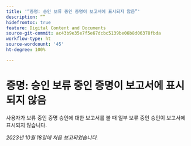 ```yaml
---
title: '“증명: 승인 보류 중인 증명이 보고서에 표시되지 않음”'
description: “”
hidefromtoc: true
feature: Digital Content and Documents
source-git-commit: ac43b9e35e7f5e67dcbc5139be06b8d06378fbda
workflow-type: ht
source-wordcount: '45'
ht-degree: 100%

---
```



# 증명: 승인 보류 중인 증명이 보고서에 표시되지 않음

<!--WF and WFP-->

사용자가 보류 중인 증명 승인에 대한 보고서를 볼 때 일부 보류 중인 승인이 보고서에 표시되지 않습니다.

_2023년 10월 18일에 처음 보고되었습니다._
